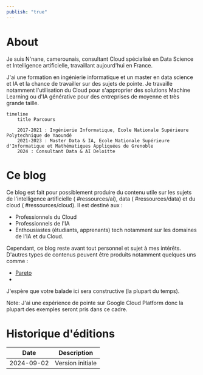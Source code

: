 ```yaml
---
publish: "true"
---
```

# About

Je suis N'nane, camerounais, consultant Cloud spécialisé en Data Science et Intelligence artificielle, travaillant aujourd'hui en France.

J'ai une formation en ingénierie informatique et un master en data science et IA et la chance de travailler sur des sujets de pointe. Je travaille notamment l'utilisation du Cloud pour s'approprier des solutions Machine Learning ou d'IA générative pour des entreprises de moyenne et très grande taille.


```mermaid
timeline
    title Parcours

    2017-2021 : Ingénierie Informatique, Ecole Nationale Supérieure Polytechnique de Yaoundé
    2021-2023 : Master Data & IA, Ecole Nationale Supérieure d'Informatique et Mathématiques Appliquées de Grenoble
    2024 : Consultant Data & AI Deloitte
```


# Ce blog


Ce blog est fait pour possiblement produire du contenu utile sur les sujets de l'intelligence artificielle ( #ressources/ai), data ( #ressources/data) et du cloud ( #ressources/cloud). Il est destiné aux :

- Professionnels du Cloud
- Professionnels de l'IA
- Enthousiastes (étudiants, apprenants) tech notamment sur les domaines de l'IA et du Cloud.

Cependant, ce blog reste avant tout personnel et sujet à mes intérêts. D'autres types de contenus peuvent être produits notamment quelques uns comme :

- [Pareto](Pareto.md)
- 

J'espère que votre balade ici sera constructive (la plupart du temps).

Note: J'ai une expérience de pointe sur Google Cloud Platform donc la plupart des exemples seront pris dans ce cadre.


# Historique d'éditions

| Date       | Description                                                      |
| ---------- | ---------------------------------------------------------------- |
| 2024-09-02 | Version initiale                                                 |

